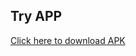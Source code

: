 ## Try APP
[Click here to download APK](https://github.com/vishal-bhangare/WeatherForecastApp/blob/main/app/release/app-release.apk)
